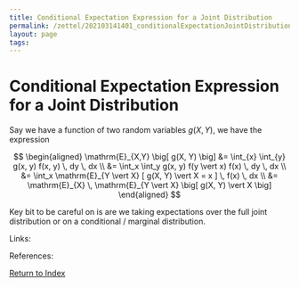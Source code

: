 ```yaml
---
title: Conditional Expectation Expression for a Joint Distribution
permalink: /zettel/202103141401_conditionalExpectationJointDistribution
layout: page
tags: 
---
```

# Conditional Expectation Expression for a Joint Distribution

Say we have a function of two random variables $g(X, Y)$, we have the expression

$$
\begin{aligned}
\mathrm{E}_{X,Y} \big[ g(X, Y) \big] &= \int_{x} \int_{y} g(x, y) f(x, y) \, dy \, dx \\
&= \int_x \int_y g(x, y) f(y \vert x) f(x) \, dy \, dx \\
&= \int_x \mathrm{E}_{Y \vert X} [ g(X, Y) \vert X = x ] \, f(x) \, dx \\
&= \mathrm{E}_{X} \, \mathrm{E}_{Y \vert X} \big[ g(X, Y) \vert X \big]
\end{aligned}
$$

Key bit to be careful on is are we taking expectations over the full joint distribution or 
on a conditional / marginal distribution.

Links: 

References: 

[Return to Index](index)